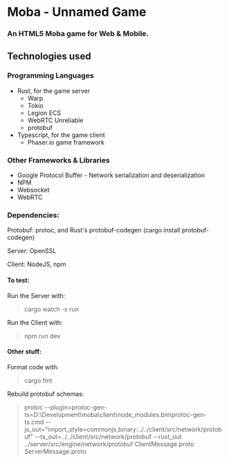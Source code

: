 # Moba - Unnamed Game

### An HTML5 Moba game for Web & Mobile.

## Technologies used 

### Programming Languages 
- Rust, for the game server
  - Warp
  - Tokio
  - Legion ECS
  - WebRTC Unreliable
  - protobuf
- Typescript, for the game client
  - Phaser.io game framework

### Other Frameworks & Libraries
- Google Protocol Buffer - Network serialization and deserialization
- NPM
- Websocket
- WebRTC

### Dependencies:

Protobuf: protoc, and Rust's protobuf-codegen (cargo install protobuf-codegen)

Server: OpenSSL 

Client: NodeJS, npm

#### To test:

Run the Server with:

> cargo watch -x run

Run the Client with:

> npm run dev

#### Other stuff:

Format code with:
> cargo fmt

Rebuild protobuf schemas:
> protoc --plugin=protoc-gen-ts=D:\Development\moba\client\node_modules\.bin\protoc-gen-ts.cmd --js_out="import_style=commonjs,binary:../../client/src/network/protobuf" --ts_out=../../client/src/network/protobuf --rust_out ../server/src/engine/network/protobuf ClientMessage.proto ServerMessage.proto